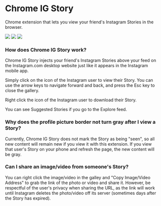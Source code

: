 # Chrome IG Story
Chrome extension that lets you view your friend's Instagram Stories in the browser.

<img src="https://lh3.googleusercontent.com/TYxa2fCJG0J2TP5EdWex8qKkxFXCOnrPBHpCdYS7UjTOxL9tUoCw1NCLN-_N8dqA2BOro9RzwQ=s1280-h800-e365-rw"/>

<img src="https://lh3.googleusercontent.com/PPbiE4v9UFfby_dtHN3hyXax2UWF-sTksuwIL8e4oCsVyIeg6KV5JyUxqaIQy6kM05DhwMd2=s1280-h800-e365-rw"/>

<img src="https://lh3.googleusercontent.com/G4-265SED_yr6wkAgX8HTMiP-C1i8-WcdgbV7Rz_2nmFycSiw5BKQVKlrIxtnbQzkksg7oqrNQ=s1280-h800-e365-rw"/>

### How does Chrome IG Story work?
Chrome IG Story injects your friend's Instagram Stories above your feed on the Instagram.com desktop website just like it appears in the Instagram mobile app.

Simply click on the icon of the Instagram user to view their Story. You can use the arrow keys to navigate forward and back, and press the Esc key to close the gallery.

Right click the icon of the Instagram user to download their Story.

You can see Suggested Stories if you go to the Explore feed.

### Why does the profile picture border not turn gray after I view a Story?
Currently, Chrome IG Story does not mark the Story as being "seen", so all new content will remain new if you view it with this extension. If you view that user's Story on your phone and refresh the page, the new content will be gray.

### Can I share an image/video from someone's Story?

You can right click the image/video in the galley and "Copy Image/Video Address" to grab the link of the photo or video and share it. However, be respectful of the user's privacy when sharing the URL, as the link will work until Instagram deletes the photo/video off its server (sometimes days after the Story has expired).
